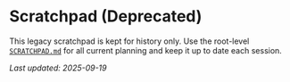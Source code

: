 # Scratchpad (Deprecated)

This legacy scratchpad is kept for history only. Use the root-level [`SCRATCHPAD.md`](../../SCRATCHPAD.md) for all current planning and keep it up to date each session.

_Last updated: 2025-09-19_
